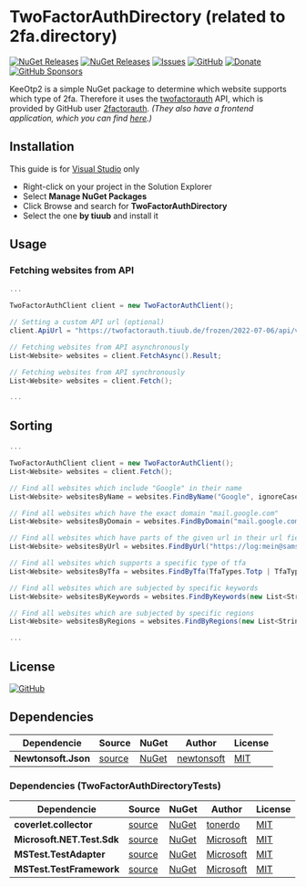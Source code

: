 # TwoFactorAuthDirectory (related to 2fa.directory)
[![NuGet Releases](https://img.shields.io/nuget/v/tiuub.Util.TwoFactorAuthDirectory)](https://www.nuget.org/packages/tiuub.Util.TwoFactorAuthDirectory/)
[![NuGet Releases](https://img.shields.io/nuget/dt/tiuub.Util.TwoFactorAuthDirectory)](https://www.nuget.org/packages/tiuub.Util.TwoFactorAuthDirectory/)
[![Issues](https://img.shields.io/github/issues/tiuub/TwoFactorAuthDirectory)](https://github.com/tiuub/TwoFactorAuthDirectory/issues)
[![GitHub](https://img.shields.io/github/license/tiuub/TwoFactorAuthDirectory)](https://github.com/tiuub/TwoFactorAuthDirectory/blob/master/LICENSE)
[![Donate](https://img.shields.io/badge/donate-PayPal-green.svg)](https://www.paypal.com/cgi-bin/webscr?cmd=_s-xclick&hosted_button_id=5F5QB7744AD5G&source=url)
[![GitHub Sponsors](https://img.shields.io/github/sponsors/tiuub)](https://github.com/sponsors/tiuub)


KeeOtp2 is a simple NuGet package to determine which website supports which type of 2fa. Therefore it uses the [twofactorauth](https://github.com/2factorauth/twofactorauth) API, which is provided by GitHub user [2factorauth](https://github.com/2factorauth). *(They also have a frontend application, which you can find [here](https://2fa.directory/).)*


## Installation
This guide is for [Visual Studio](https://visualstudio.microsoft.com/de/) only
 - Right-click on your project in the Solution Explorer
 - Select **Manage NuGet Packages**
 - Click Browse and search for **TwoFactorAuthDirectory**
 - Select the one **by tiuub** and install it


## Usage

### Fetching websites from API

```c#
...

TwoFactorAuthClient client = new TwoFactorAuthClient();

// Setting a custom API url (optional)
client.ApiUrl = "https://twofactorauth.tiuub.de/frozen/2022-07-06/api/v3/all.json";

// Fetching websites from API asynchronously
List<Website> websites = client.FetchAsync().Result;

// Fetching websites from API synchronously
List<Website> websites = client.Fetch();

...
```



## Sorting

```c#
...

TwoFactorAuthClient client = new TwoFactorAuthClient();
List<Website> websites = client.Fetch();

// Find all websites which include "Google" in their name
List<Website> websitesByName = websites.FindByName("Google", ignoreCase: true);

// Find all websites which have the exact domain "mail.google.com"
List<Website> websitesByDomain = websites.FindByDomain("mail.google.com");

// Find all websites which have parts of the given url in their url field or in their additional_domains/domain field
List<Website> websitesByUrl = websites.FindByUrl("https://log:mein@samsung.com/test-path?test-parameter:123");

// Find all websites which supports a specific type of tfa
List<Website> websitesByTfa = websites.FindByTfa(TfaTypes.Totp | TfaTypes.Sms);

// Find all websites which are subjected by specific keywords
List<Website> websitesByKeywords = websites.FindByKeywords(new List<String>() { "email", "security" });

// Find all websites which are subjected by specific regions
List<Website> websitesByRegions = websites.FindByRegions(new List<String>() { "us", "de" });

...
```


## License

[![GitHub](https://img.shields.io/github/license/tiuub/TwoFactorAuthDirectory)](https://github.com/tiuub/TwoFactorAuthDirectory/blob/master/LICENSE)



## Dependencies

Dependencie | Source | NuGet | Author | License
--- | --- | --- | --- | ---
**Newtonsoft.Json** | [source](https://github.com/JamesNK/Newtonsoft.Json) | [NuGet](https://www.nuget.org/packages/Newtonsoft.Json) | [newtonsoft](https://www.nuget.org/profiles/newtonsoft) | [MIT](https://licenses.nuget.org/MIT)



### Dependencies (TwoFactorAuthDirectoryTests)

Dependencie | Source | NuGet | Author | License
--- | --- | --- | --- | ---
**coverlet.collector** | [source](https://github.com/coverlet-coverage/coverlet) | [NuGet](https://www.nuget.org/packages/coverlet.collector/) | [tonerdo](https://www.nuget.org/profiles/tonerdo) | [MIT](https://licenses.nuget.org/MIT)
**Microsoft.NET.Test.Sdk** | [source](https://github.com/microsoft/vstest/) | [NuGet](https://www.nuget.org/packages/Microsoft.NET.Test.Sdk/) | [Microsoft](https://www.nuget.org/profiles/Microsoft) | [MIT](https://www.nuget.org/packages/Microsoft.NET.Test.Sdk/17.3.1/License)
**MSTest.TestAdapter** | [source](https://github.com/microsoft/testfx) | [NuGet](https://www.nuget.org/packages/MSTest.TestAdapter/) | [Microsoft](https://www.nuget.org/profiles/Microsoft) | [MIT](https://licenses.nuget.org/MIT)
**MSTest.TestFramework** | [source](https://github.com/microsoft/testfx) | [NuGet](https://www.nuget.org/packages/MSTest.TestFramework/) | [Microsoft](https://www.nuget.org/profiles/Microsoft) | [MIT](https://licenses.nuget.org/MIT)
